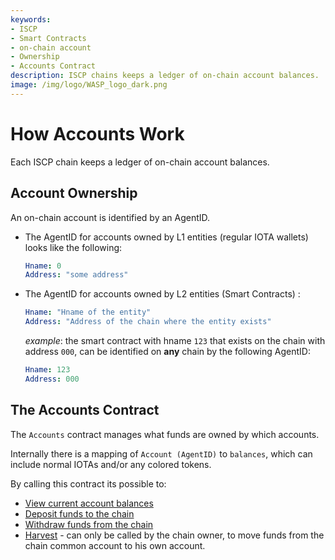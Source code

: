 ```yaml
---
keywords:
- ISCP
- Smart Contracts
- on-chain account
- Ownership
- Accounts Contract
description: ISCP chains keeps a ledger of on-chain account balances.  ON-chain accounts are identified by an AgentID.
image: /img/logo/WASP_logo_dark.png
---
```


# How Accounts Work

Each ISCP chain keeps a ledger of on-chain account balances.

## Account Ownership

An on-chain account is identified by an AgentID.

- The AgentID for accounts owned by L1 entities (regular IOTA wallets) looks like the following:

    ```yaml
    Hname: 0
    Address: "some address"
    ```

- The AgentID for accounts owned by L2 entities (Smart Contracts) :

    ```yaml
    Hname: "Hname of the entity"
    Address: "Address of the chain where the entity exists"
    ```

    _example_: the smart contract with hname `123` that exists on the chain with address `000`, can be identified on **any** chain by the following AgentID:

    ```yaml
    Hname: 123
    Address: 000
    ```

## The Accounts Contract

The `Accounts` contract manages what funds are owned by which accounts.

Internally there is a mapping of `Account (AgentID)` to `balances`, which can include normal IOTAs and/or any colored tokens.

By calling this contract its possible to:

- [View current account balances](./view-account-balances.mdx)
- [Deposit funds to the chain](./how-to-deposit-to-a-chain.mdx)
- [Withdraw funds from the chain](./how-to-withdraw-from-a-chain.mdx)
- [Harvest](./the-common-account.mdx) - can only be called by the chain owner, to move funds from the chain common account to his own account.

